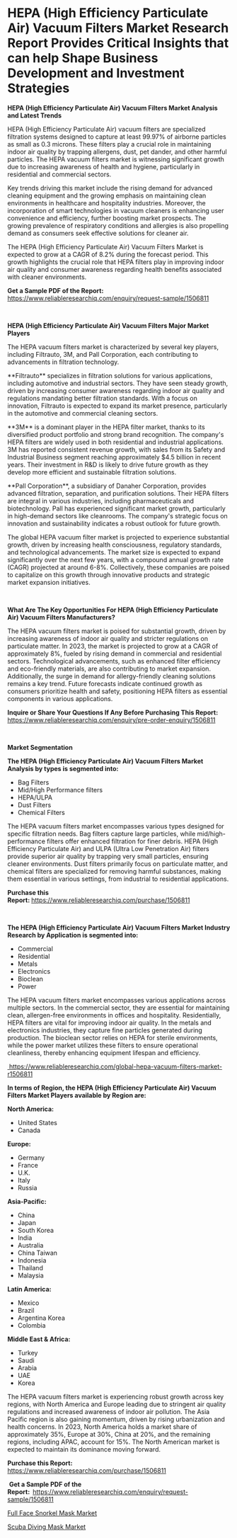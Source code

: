 <p><h1>HEPA (High Efficiency Particulate Air) Vacuum Filters Market Research Report Provides Critical Insights that can help Shape Business Development and Investment Strategies</h1></p><p><strong>HEPA (High Efficiency Particulate Air) Vacuum Filters Market Analysis and Latest Trends</strong></p>
<p><p>HEPA (High Efficiency Particulate Air) vacuum filters are specialized filtration systems designed to capture at least 99.97% of airborne particles as small as 0.3 microns. These filters play a crucial role in maintaining indoor air quality by trapping allergens, dust, pet dander, and other harmful particles. The HEPA vacuum filters market is witnessing significant growth due to increasing awareness of health and hygiene, particularly in residential and commercial sectors. </p><p>Key trends driving this market include the rising demand for advanced cleaning equipment and the growing emphasis on maintaining clean environments in healthcare and hospitality industries. Moreover, the incorporation of smart technologies in vacuum cleaners is enhancing user convenience and efficiency, further boosting market prospects. The growing prevalence of respiratory conditions and allergies is also propelling demand as consumers seek effective solutions for cleaner air. </p><p>The HEPA (High Efficiency Particulate Air) Vacuum Filters Market is expected to grow at a CAGR of 8.2% during the forecast period. This growth highlights the crucial role that HEPA filters play in improving indoor air quality and consumer awareness regarding health benefits associated with cleaner environments.</p></p>
<p><strong>Get a Sample PDF of the Report:&nbsp;</strong> <a href="https://www.reliableresearchiq.com/enquiry/request-sample/1506811?utm_campaign=1117&utm_medium=2&utm_source=Github&utm_content=ia&utm_term=09022025&utm_id=hepa-high-efficiency-particulate-air-vacuum-filters">https://www.reliableresearchiq.com/enquiry/request-sample/1506811</a></p>
<p>&nbsp;</p>
<p><strong>HEPA (High Efficiency Particulate Air) Vacuum Filters Major Market Players</strong></p>
<p><p>The HEPA vacuum filters market is characterized by several key players, including Filtrauto, 3M, and Pall Corporation, each contributing to advancements in filtration technology.</p><p>**Filtrauto** specializes in filtration solutions for various applications, including automotive and industrial sectors. They have seen steady growth, driven by increasing consumer awareness regarding indoor air quality and regulations mandating better filtration standards. With a focus on innovation, Filtrauto is expected to expand its market presence, particularly in the automotive and commercial cleaning sectors.</p><p>**3M** is a dominant player in the HEPA filter market, thanks to its diversified product portfolio and strong brand recognition. The company's HEPA filters are widely used in both residential and industrial applications. 3M has reported consistent revenue growth, with sales from its Safety and Industrial Business segment reaching approximately $4.5 billion in recent years. Their investment in R&D is likely to drive future growth as they develop more efficient and sustainable filtration solutions.</p><p>**Pall Corporation**, a subsidiary of Danaher Corporation, provides advanced filtration, separation, and purification solutions. Their HEPA filters are integral in various industries, including pharmaceuticals and biotechnology. Pall has experienced significant market growth, particularly in high-demand sectors like cleanrooms. The company's strategic focus on innovation and sustainability indicates a robust outlook for future growth.</p><p>The global HEPA vacuum filter market is projected to experience substantial growth, driven by increasing health consciousness, regulatory standards, and technological advancements. The market size is expected to expand significantly over the next few years, with a compound annual growth rate (CAGR) projected at around 6-8%. Collectively, these companies are poised to capitalize on this growth through innovative products and strategic market expansion initiatives.</p></p>
<p>&nbsp;</p>
<p><strong>What Are The Key Opportunities For HEPA (High Efficiency Particulate Air) Vacuum Filters Manufacturers?</strong></p>
<p><p>The HEPA vacuum filters market is poised for substantial growth, driven by increasing awareness of indoor air quality and stricter regulations on particulate matter. In 2023, the market is projected to grow at a CAGR of approximately 8%, fueled by rising demand in commercial and residential sectors. Technological advancements, such as enhanced filter efficiency and eco-friendly materials, are also contributing to market expansion. Additionally, the surge in demand for allergy-friendly cleaning solutions remains a key trend. Future forecasts indicate continued growth as consumers prioritize health and safety, positioning HEPA filters as essential components in various applications.</p></p>
<p><strong>Inquire or Share Your Questions If Any Before Purchasing This Report:</strong> <a href="https://www.reliableresearchiq.com/enquiry/pre-order-enquiry/1506811?utm_campaign=1117&utm_medium=2&utm_source=Github&utm_content=ia&utm_term=09022025&utm_id=hepa-high-efficiency-particulate-air-vacuum-filters">https://www.reliableresearchiq.com/enquiry/pre-order-enquiry/1506811</a></p>
<p>&nbsp;</p>
<p><strong>Market Segmentation</strong></p>
<p><strong>The HEPA (High Efficiency Particulate Air) Vacuum Filters Market Analysis by types is segmented into:</strong></p>
<p><ul><li>Bag Filters</li><li>Mid/High Performance filters</li><li>HEPA/ULPA</li><li>Dust Filters</li><li>Chemical Filters</li></ul></p>
<p><p>The HEPA vacuum filters market encompasses various types designed for specific filtration needs. Bag filters capture large particles, while mid/high-performance filters offer enhanced filtration for finer debris. HEPA (High Efficiency Particulate Air) and ULPA (Ultra Low Penetration Air) filters provide superior air quality by trapping very small particles, ensuring cleaner environments. Dust filters primarily focus on particulate matter, and chemical filters are specialized for removing harmful substances, making them essential in various settings, from industrial to residential applications.</p></p>
<p><strong>Purchase this Report:&nbsp;</strong><a href="https://www.reliableresearchiq.com/purchase/1506811?utm_campaign=1117&utm_medium=2&utm_source=Github&utm_content=ia&utm_term=09022025&utm_id=hepa-high-efficiency-particulate-air-vacuum-filters">https://www.reliableresearchiq.com/purchase/1506811</a></p>
<p>&nbsp;</p>
<p><strong>The HEPA (High Efficiency Particulate Air) Vacuum Filters Market Industry Research by Application is segmented into:</strong></p>
<p><ul><li>Commercial</li><li>Residential</li><li>Metals</li><li>Electronics</li><li>Bioclean</li><li>Power</li></ul></p>
<p><p>The HEPA vacuum filters market encompasses various applications across multiple sectors. In the commercial sector, they are essential for maintaining clean, allergen-free environments in offices and hospitality. Residentially, HEPA filters are vital for improving indoor air quality. In the metals and electronics industries, they capture fine particles generated during production. The bioclean sector relies on HEPA for sterile environments, while the power market utilizes these filters to ensure operational cleanliness, thereby enhancing equipment lifespan and efficiency.</p></p>
<p><a href="https://www.reliableresearchiq.com/global-hepa-vacuum-filters-market-r1506811?utm_campaign=1117&utm_medium=2&utm_source=Github&utm_content=ia&utm_term=09022025&utm_id=hepa-high-efficiency-particulate-air-vacuum-filters">&nbsp;https://www.reliableresearchiq.com/global-hepa-vacuum-filters-market-r1506811</a></p>
<p><strong>In terms of Region, the HEPA (High Efficiency Particulate Air) Vacuum Filters Market Players available by Region are:</strong></p>
<p>
    <p> <strong> North America: </strong>
        <ul>
            <li>United States</li>
            <li>Canada</li>
        </ul>
        </p> 
    <p> <strong> Europe: </strong>
        <ul>
            <li>Germany</li>
            <li>France</li>
            <li>U.K.</li>
            <li>Italy</li>
            <li>Russia</li>
        </ul>
        </p> 
    <p> <strong> Asia-Pacific: </strong>
        <ul>
            <li>China</li>
            <li>Japan</li>
            <li>South Korea</li>
            <li>India</li>
            <li>Australia</li>
            <li>China Taiwan</li>
            <li>Indonesia</li>
            <li>Thailand</li>
            <li>Malaysia</li>
        </ul>
        </p> 
    <p> <strong> Latin America: </strong>
        <ul>
            <li>Mexico</li>
            <li>Brazil</li>
            <li>Argentina Korea</li>
            <li>Colombia</li>
        </ul>
        </p> 
    <p> <strong> Middle East & Africa: </strong>
        <ul>
            <li>Turkey</li>
            <li>Saudi</li>
            <li>Arabia</li>
            <li>UAE</li>
            <li>Korea</li>
        </ul>
    </p>
    </p>
<p><p>The HEPA vacuum filters market is experiencing robust growth across key regions, with North America and Europe leading due to stringent air quality regulations and increased awareness of indoor air pollution. The Asia Pacific region is also gaining momentum, driven by rising urbanization and health concerns. In 2023, North America holds a market share of approximately 35%, Europe at 30%, China at 20%, and the remaining regions, including APAC, account for 15%. The North American market is expected to maintain its dominance moving forward.</p></p>
<p><strong>Purchase this Report: </strong><a href="https://www.reliableresearchiq.com/purchase/1506811?utm_campaign=1117&utm_medium=2&utm_source=Github&utm_content=ia&utm_term=09022025&utm_id=hepa-high-efficiency-particulate-air-vacuum-filters">https://www.reliableresearchiq.com/purchase/1506811</a></p>
<p>&nbsp;<strong>Get a Sample PDF of the Report:&nbsp;&nbsp;</strong><a href="https://www.reliableresearchiq.com/enquiry/request-sample/1506811?utm_campaign=1117&utm_medium=2&utm_source=Github&utm_content=ia&utm_term=09022025&utm_id=hepa-high-efficiency-particulate-air-vacuum-filters">https://www.reliableresearchiq.com/enquiry/request-sample/1506811</a></p>
<p><strong></strong></p>
<p><p><a href="https://github.com/bosiwajman/Market-Research-Report-List-1/blob/main/full-face-snorkel-mask-market.md?utm_campaign=1117&utm_medium=2&utm_source=Github&utm_content=ia&utm_term=09022025&utm_id=hepa-high-efficiency-particulate-air-vacuum-filters">Full Face Snorkel Mask Market</a></p><p><a href="https://github.com/dibesnayee/Market-Research-Report-List-1/blob/main/scuba-diving-mask-market.md?utm_campaign=1117&utm_medium=2&utm_source=Github&utm_content=ia&utm_term=09022025&utm_id=hepa-high-efficiency-particulate-air-vacuum-filters">Scuba Diving Mask Market</a></p></p>